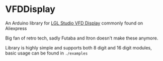 # VFDDisplay
An Arduino library for [LGL Studio VFD Display](https://www.aliexpress.us/item/3256802746106751.html) commonly found on Aliexpress

Big fan of retro tech, sadly Futaba and Itron doesn't make these anymore.

Library is highly simple and supports both 8 digit and 16 digit modules, basic usage can be found in `./examples`

